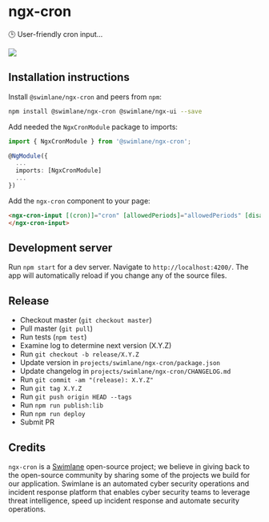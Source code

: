 # ngx-cron

🕒 User-friendly cron input...

![](https://content.screencast.com/users/hypercubed/folders/Snagit/media/6ae021c1-738b-4744-a1d1-654578400844/2018-04-19_15-33-16.png)

## Installation instructions

Install `@swimlane/ngx-cron` and peers from `npm`:

```bash
npm install @swimlane/ngx-cron @swimlane/ngx-ui --save
```

Add needed the `NgxCronModule` package to imports:

```ts
import { NgxCronModule } from '@swimlane/ngx-cron';

@NgModule({
  ...
  imports: [NgxCronModule]
  ...
})
```

Add the `ngx-cron` component to your page:

```html
<ngx-cron-input [(cron)]="cron" [allowedPeriods]="allowedPeriods" [disabled]="disabled" [allowQuartz]="allowQuartz">
</ngx-cron-input>
```

## Development server

Run `npm start` for a dev server. Navigate to `http://localhost:4200/`. The app will automatically reload if you change any of the source files.

## Release

- Checkout master (`git checkout master`)
- Pull master (`git pull`)
- Run tests (`npm test`)
- Examine log to determine next version (X.Y.Z)
- Run `git checkout -b release/X.Y.Z`
- Update version in `projects/swimlane/ngx-cron/package.json`
- Update changelog in `projects/swimlane/ngx-cron/CHANGELOG.md`
- Run `git commit -am "(release): X.Y.Z"`
- Run `git tag X.Y.Z`
- Run `git push origin HEAD --tags`
- Run `npm run publish:lib`
- Run `npm run deploy`
- Submit PR

## Credits

`ngx-cron` is a [Swimlane](http://swimlane.com) open-source project; we believe in giving back to the open-source community by sharing some of the projects we build for our application. Swimlane is an automated cyber security operations and incident response platform that enables cyber security teams to leverage threat intelligence, speed up incident response and automate security operations.
